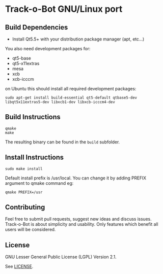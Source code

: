 # Track-o-Bot GNU/Linux port

## Build Dependencies

* Install Qt5.5+ with your distribution package manager (apt, etc...)

You also need development packages for:

* qt5-base
* qt5-x11extras
* mesa
* xcb
* xcb-icccm

on Ubuntu this should install all required development packages:

```
sudo apt-get install build-essential qt5-default qtbase5-dev libqt5x11extras5-dev libxcb1-dev libxcb-icccm4-dev
```

## Build Instructions

```
qmake
make
```

The resulting binary can be found in the ``build`` subfolder.

## Install Instructions

```
sudo make install
```

Default install prefix is /usr/local. You can change it by adding PREFIX argument to qmake command eg:

```
qmake PREFIX=/usr
```

## Contributing

Feel free to submit pull requests, suggest new ideas and discuss issues. Track-o-Bot is about simplicity and usability. Only features which benefit all users will be considered.

## License

GNU Lesser General Public License (LGPL) Version 2.1.

See [LICENSE](LICENSE).

